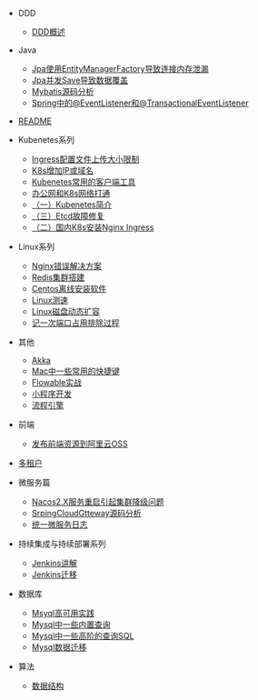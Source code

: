 
- DDD
  - [DDD概述](DDD/DDD概述.md)

- Java
  - [Jpa使用EntityManagerFactory导致连接内存泄漏](Java/Jpa使用EntityManagerFactory导致连接内存泄漏.md)
  - [Jpa并发Save导致数据覆盖](Java/Jpa并发save导致数据覆盖.md)
  - [Mybatis源码分析](Java/Mybatis源码分析.md)
  - [Spring中的@EventListener和@TransactionalEventListener](Java/Spring中的@EventListener和@TransactionalEventListener.md)

- [README](README.md)

- Kubenetes系列
  - [Ingress配置文件上传大小限制](kubenetes系列/ingress配置文件上传大小限制.md)
  - [K8s增加IP或域名](kubenetes系列/k8s增加IP或域名.md)
  - [Kubenetes常用的客户端工具](kubenetes系列/kubenetes常用的客户端工具.md)
  - [办公网和K8s网络打通](kubenetes系列/办公网和k8s网络打通.md)
  - [（一）Kubenetes简介](kubenetes系列/（一）kubenetes简介.md)
  - [（三）Etcd故障修复](kubenetes系列/（三）etcd故障修复.md)
  - [（二）国内K8s安装Nginx Ingress](kubenetes系列/（二）国内k8s安装nginx-ingress.md)

- Linux系列
  - [Nginx错误解决方案](linux系列/Nginx错误解决方案.md)
  - [Redis集群搭建](linux系列/Redis集群搭建.md)
  - [Centos离线安装软件](linux系列/centos离线安装软件.md)
  - [Linux测速](linux系列/linux测速.md)
  - [Linux磁盘动态扩容](linux系列/linux磁盘动态扩容.md)
  - [记一次端口占用排除过程](linux系列/记一次端口占用排除过程.md)

- 其他
  - [Akka](其他/Akka.md)
  - [Mac中一些常用的快捷键](其他/Mac中一些常用的快捷键.md)
  - [Flowable实战](其他/flowable实战.md)
  - [小程序开发](其他/小程序开发.md)
  - [流程引擎](其他/流程引擎.md)

- 前端
  - [发布前端资源到阿里云OSS](前端/发布前端资源到阿里云OSS.md)

- [多租户](多租户.md)

- 微服务篇
  - [Nacos2.X服务重启引起集群降级问题](微服务篇/Nacos2.x服务重启引起集群降级问题.md)
  - [SrpingCloudGtteway源码分析](微服务篇/SrpingCloudGtteway源码分析.md)
  - [统一微服务日志](微服务篇/统一微服务日志.md)

- 持续集成与持续部署系列
  - [Jenkins讲解](持续集成与持续部署系列/Jenkins讲解.md)
  - [Jenkins迁移](持续集成与持续部署系列/Jenkins迁移.md)

- 数据库
  - [Msyql高可用实践](数据库/Msyql高可用实践.md)
  - [Mysql中一些内置查询](数据库/Mysql中一些内置查询.md)
  - [Mysql中一些高阶的查询SQL](数据库/Mysql中一些高阶的查询SQL.md)
  - [Mysql数据迁移](数据库/Mysql数据迁移.md)

- 算法
  - [数据结构](算法/数据结构.md)
